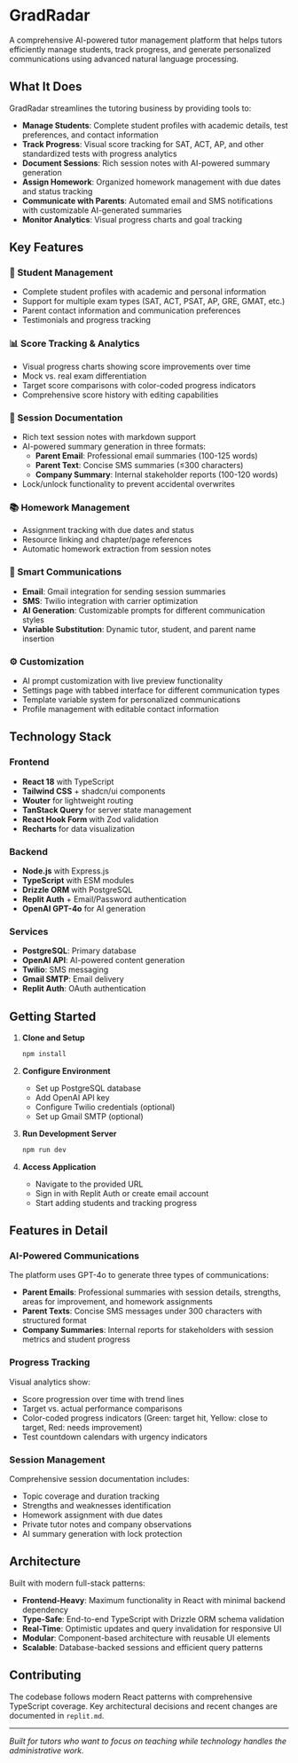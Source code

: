 # GradRadar

A comprehensive AI-powered tutor management platform that helps tutors efficiently manage students, track progress, and generate personalized communications using advanced natural language processing.

## What It Does

GradRadar streamlines the tutoring business by providing tools to:
- **Manage Students**: Complete student profiles with academic details, test preferences, and contact information
- **Track Progress**: Visual score tracking for SAT, ACT, AP, and other standardized tests with progress analytics
- **Document Sessions**: Rich session notes with AI-powered summary generation
- **Assign Homework**: Organized homework management with due dates and status tracking
- **Communicate with Parents**: Automated email and SMS notifications with customizable AI-generated summaries
- **Monitor Analytics**: Visual progress charts and goal tracking

## Key Features

### 🎯 Student Management
- Complete student profiles with academic and personal information
- Support for multiple exam types (SAT, ACT, PSAT, AP, GRE, GMAT, etc.)
- Parent contact information and communication preferences
- Testimonials and progress tracking

### 📊 Score Tracking & Analytics
- Visual progress charts showing score improvements over time
- Mock vs. real exam differentiation
- Target score comparisons with color-coded progress indicators
- Comprehensive score history with editing capabilities

### 📝 Session Documentation
- Rich text session notes with markdown support
- AI-powered summary generation in three formats:
  - **Parent Email**: Professional email summaries (100-125 words)
  - **Parent Text**: Concise SMS summaries (≤300 characters)
  - **Company Summary**: Internal stakeholder reports (100-120 words)
- Lock/unlock functionality to prevent accidental overwrites

### 📚 Homework Management
- Assignment tracking with due dates and status
- Resource linking and chapter/page references
- Automatic homework extraction from session notes

### 💬 Smart Communications
- **Email**: Gmail integration for sending session summaries
- **SMS**: Twilio integration with carrier optimization
- **AI Generation**: Customizable prompts for different communication styles
- **Variable Substitution**: Dynamic tutor, student, and parent name insertion

### ⚙️ Customization
- AI prompt customization with live preview functionality
- Settings page with tabbed interface for different communication types
- Template variable system for personalized communications
- Profile management with editable contact information

## Technology Stack

### Frontend
- **React 18** with TypeScript
- **Tailwind CSS** + shadcn/ui components
- **Wouter** for lightweight routing
- **TanStack Query** for server state management
- **React Hook Form** with Zod validation
- **Recharts** for data visualization

### Backend
- **Node.js** with Express.js
- **TypeScript** with ESM modules
- **Drizzle ORM** with PostgreSQL
- **Replit Auth** + Email/Password authentication
- **OpenAI GPT-4o** for AI generation

### Services
- **PostgreSQL**: Primary database
- **OpenAI API**: AI-powered content generation
- **Twilio**: SMS messaging
- **Gmail SMTP**: Email delivery
- **Replit Auth**: OAuth authentication

## Getting Started

1. **Clone and Setup**
   ```bash
   npm install
   ```

2. **Configure Environment**
   - Set up PostgreSQL database
   - Add OpenAI API key
   - Configure Twilio credentials (optional)
   - Set up Gmail SMTP (optional)

3. **Run Development Server**
   ```bash
   npm run dev
   ```

4. **Access Application**
   - Navigate to the provided URL
   - Sign in with Replit Auth or create email account
   - Start adding students and tracking progress

## Features in Detail

### AI-Powered Communications
The platform uses GPT-4o to generate three types of communications:
- **Parent Emails**: Professional summaries with session details, strengths, areas for improvement, and homework assignments
- **Parent Texts**: Concise SMS messages under 300 characters with structured format
- **Company Summaries**: Internal reports for stakeholders with session metrics and student progress

### Progress Tracking
Visual analytics show:
- Score progression over time with trend lines
- Target vs. actual performance comparisons
- Color-coded progress indicators (Green: target hit, Yellow: close to target, Red: needs improvement)
- Test countdown calendars with urgency indicators

### Session Management
Comprehensive session documentation includes:
- Topic coverage and duration tracking
- Strengths and weaknesses identification
- Homework assignment with due dates
- Private tutor notes and company observations
- AI summary generation with lock protection

## Architecture

Built with modern full-stack patterns:
- **Frontend-Heavy**: Maximum functionality in React with minimal backend dependency
- **Type-Safe**: End-to-end TypeScript with Drizzle ORM schema validation
- **Real-Time**: Optimistic updates and query invalidation for responsive UI
- **Modular**: Component-based architecture with reusable UI elements
- **Scalable**: Database-backed sessions and efficient query patterns

## Contributing

The codebase follows modern React patterns with comprehensive TypeScript coverage. Key architectural decisions and recent changes are documented in `replit.md`.

---

*Built for tutors who want to focus on teaching while technology handles the administrative work.*